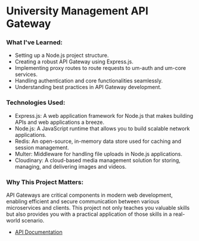 # University Management API Gateway

### What I've Learned:

- Setting up a Node.js project structure.
- Creating a robust API Gateway using Express.js.
- Implementing proxy routes to route requests to um-auth and um-core services.
- Handling authentication and core functionalities seamlessly.
- Understanding best practices in API Gateway development.

### Technologies Used:

- Express.js: A web application framework for Node.js that makes building APIs and web applications a breeze.
- Node.js: A JavaScript runtime that allows you to build scalable network applications.
- Redis: An open-source, in-memory data store used for caching and session management.
- Multer: Middleware for handling file uploads in Node.js applications.
- Cloudinary: A cloud-based media management solution for storing, managing, and delivering images and videos.

### Why This Project Matters:

API Gateways are critical components in modern web development, enabling efficient and secure communication between various microservices and clients. This project not only teaches you valuable skills but also provides you with a practical application of those skills in a real-world scenario.

- [API Documentation](https://documenter.getpostman.com/view/26694209/2s9YC5zCgD)
